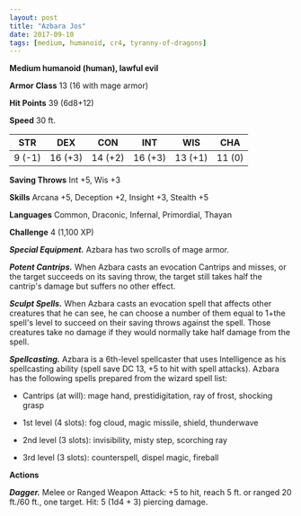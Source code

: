 ```yaml
---
layout: post
title: "Azbara Jos"
date: 2017-09-10
tags: [medium, humanoid, cr4, tyranny-of-dragons]
---
```


**Medium humanoid (human), lawful evil**

**Armor Class** 13 (16 with mage armor)

**Hit Points** 39 (6d8+12)

**Speed** 30 ft.

|   STR   |   DEX   |   CON   |   INT   |   WIS   |   CHA   |
|:-----:|:-----:|:-----:|:-----:|:-----:|:-----:|
| 9 (-1) | 16 (+3) | 14 (+2) | 16 (+3) | 13 (+1) | 11 (0) |

**Saving Throws** Int +5, Wis +3

**Skills** Arcana +5, Deception +2, Insight +3, Stealth +5

**Languages** Common, Draconic, Infernal, Primordial, Thayan

**Challenge** 4 (1,100 XP)

***Special Equipment.*** Azbara has two scrolls of mage armor.

***Potent Cantrips.*** When Azbara casts an evocation Cantrips and misses, or the target succeeds on its saving throw, the target still takes half the cantrip's damage but suffers no other effect.

***Sculpt Spells.*** When Azbara casts an evocation spell that affects other creatures that he can see, he can choose a number of them equal to 1+the spell's level to succeed on their saving throws against the spell. Those creatures take no damage if they would normally take half damage from the spell.

***Spellcasting.*** Azbara is a 6th-level spellcaster that uses Intelligence as his spellcasting ability (spell save DC 13, +5 to hit with spell attacks). Azbara has the following spells prepared from the wizard spell list: 

* Cantrips (at will): mage hand, prestidigitation, ray of frost, shocking grasp

* 1st level (4 slots): fog cloud, magic missile, shield, thunderwave

* 2nd level (3 slots): invisibility, misty step, scorching ray

* 3rd level (3 slots): counterspell, dispel magic, fireball

**Actions**

***Dagger.*** Melee or Ranged Weapon Attack: +5 to hit, reach 5 ft. or ranged 20 ft./60 ft., one target. Hit: 5 (1d4 + 3) piercing damage.

